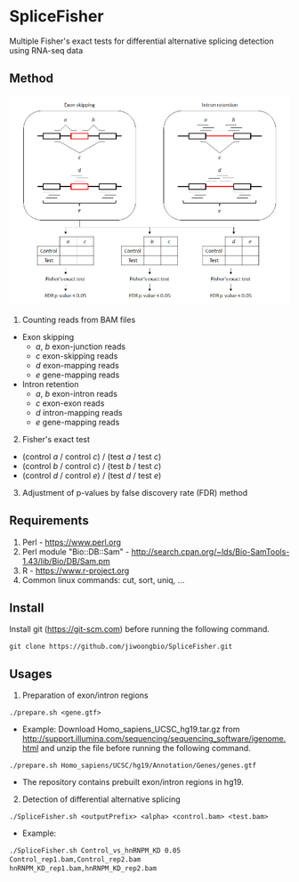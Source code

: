 # SpliceFisher
Multiple Fisher's exact tests for differential alternative splicing detection using RNA-seq data


Method
------

![method](SpliceFisher.method.png)

1. Counting reads from BAM files
  - Exon skipping
    - *a*, *b* exon-junction reads
    - *c* exon-skipping reads
    - *d* exon-mapping reads
    - *e* gene-mapping reads
  - Intron retention
    - *a*, *b* exon-intron reads
    - *c* exon-exon reads
    - *d* intron-mapping reads
    - *e* gene-mapping reads
2. Fisher's exact test
  - (control *a* / control *c*) / (test *a* / test *c*)
  - (control *b* / control *c*) / (test *b* / test *c*)
  - (control *d* / control *e*) / (test *d* / test *e*)
3. Adjustment of p-values by false discovery rate (FDR) method


Requirements
------------

1. Perl - https://www.perl.org
2. Perl module "Bio::DB::Sam" - http://search.cpan.org/~lds/Bio-SamTools-1.43/lib/Bio/DB/Sam.pm
3. R - https://www.r-project.org
4. Common linux commands: cut, sort, uniq, ...


Install
-------

Install git (https://git-scm.com) before running the following command.
```
git clone https://github.com/jiwoongbio/SpliceFisher.git
```


Usages
------

1. Preparation of exon/intron regions
```
./prepare.sh <gene.gtf>
```
  - Example: Download Homo_sapiens_UCSC_hg19.tar.gz from http://support.illumina.com/sequencing/sequencing_software/igenome.html and unzip the file before running the following command.
```
./prepare.sh Homo_sapiens/UCSC/hg19/Annotation/Genes/genes.gtf
```
  - The repository contains prebuilt exon/intron regions in hg19.

2. Detection of differential alternative splicing
```
./SpliceFisher.sh <outputPrefix> <alpha> <control.bam> <test.bam>
```
  - Example: 
```
./SpliceFisher.sh Control_vs_hnRNPM_KD 0.05 Control_rep1.bam,Control_rep2.bam hnRNPM_KD_rep1.bam,hnRNPM_KD_rep2.bam
```
